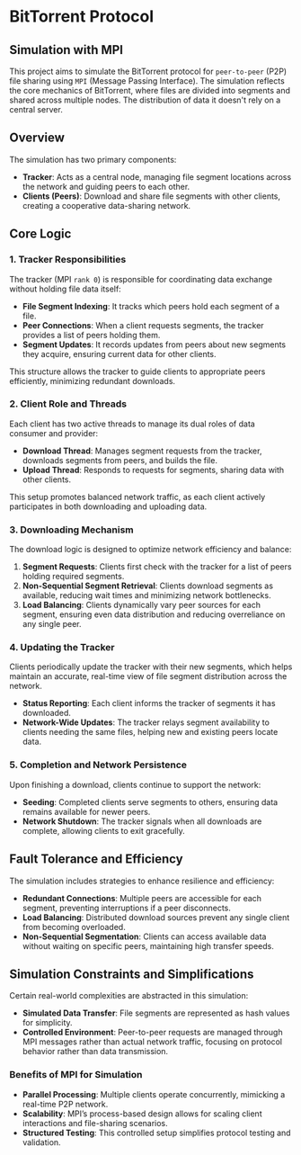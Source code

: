 # BitTorrent Protocol

## Simulation with MPI

This project aims to simulate the BitTorrent protocol for `peer-to-peer` (P2P) file sharing using `MPI` (Message Passing Interface). The simulation reflects the core mechanics of BitTorrent, where files are divided into segments and shared across multiple nodes. The distribution of data it doesn't rely on a central server.

## Overview

The simulation has two primary components:

- **Tracker**: Acts as a central node, managing file segment locations across the network and guiding peers to each other.
- **Clients (Peers)**: Download and share file segments with other clients, creating a cooperative data-sharing network.

## Core Logic

### 1. Tracker Responsibilities

The tracker (MPI `rank 0`) is responsible for coordinating data exchange without holding file data itself:

- **File Segment Indexing**: It tracks which peers hold each segment of a file.
- **Peer Connections**: When a client requests segments, the tracker provides a list of peers holding them.
- **Segment Updates**: It records updates from peers about new segments they acquire, ensuring current data for other clients.

This structure allows the tracker to guide clients to appropriate peers efficiently, minimizing redundant downloads.

### 2. Client Role and Threads

Each client has two active threads to manage its dual roles of data consumer and provider:

- **Download Thread**: Manages segment requests from the tracker, downloads segments from peers, and builds the file.
- **Upload Thread**: Responds to requests for segments, sharing data with other clients.

This setup promotes balanced network traffic, as each client actively participates in both downloading and uploading data.

### 3. Downloading Mechanism

The download logic is designed to optimize network efficiency and balance:

1. **Segment Requests**: Clients first check with the tracker for a list of peers holding required segments.
2. **Non-Sequential Segment Retrieval**: Clients download segments as available, reducing wait times and minimizing network bottlenecks.
3. **Load Balancing**: Clients dynamically vary peer sources for each segment, ensuring even data distribution and reducing overreliance on any single peer.

### 4. Updating the Tracker

Clients periodically update the tracker with their new segments, which helps maintain an accurate, real-time view of file segment distribution across the network.

- **Status Reporting**: Each client informs the tracker of segments it has downloaded.
- **Network-Wide Updates**: The tracker relays segment availability to clients needing the same files, helping new and existing peers locate data.

### 5. Completion and Network Persistence

Upon finishing a download, clients continue to support the network:

- **Seeding**: Completed clients serve segments to others, ensuring data remains available for newer peers.
- **Network Shutdown**: The tracker signals when all downloads are complete, allowing clients to exit gracefully.

## Fault Tolerance and Efficiency

The simulation includes strategies to enhance resilience and efficiency:

- **Redundant Connections**: Multiple peers are accessible for each segment, preventing interruptions if a peer disconnects.
- **Load Balancing**: Distributed download sources prevent any single client from becoming overloaded.
- **Non-Sequential Segmentation**: Clients can access available data without waiting on specific peers, maintaining high transfer speeds.

## Simulation Constraints and Simplifications

Certain real-world complexities are abstracted in this simulation:

- **Simulated Data Transfer**: File segments are represented as hash values for simplicity.
- **Controlled Environment**: Peer-to-peer requests are managed through MPI messages rather than actual network traffic, focusing on protocol behavior rather than data transmission.

### Benefits of MPI for Simulation

- **Parallel Processing**: Multiple clients operate concurrently, mimicking a real-time P2P network.
- **Scalability**: MPI’s process-based design allows for scaling client interactions and file-sharing scenarios.
- **Structured Testing**: This controlled setup simplifies protocol testing and validation.
